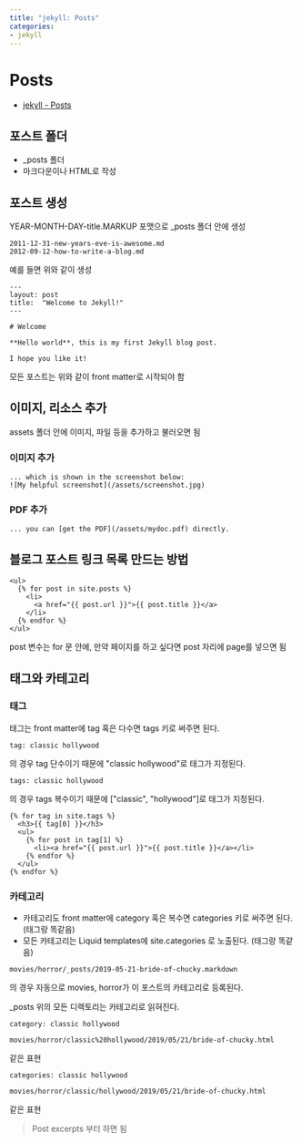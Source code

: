 ```yaml
---
title: "jekyll: Posts"
categories:
- jekyll
---
```


# Posts

- [jekyll - Posts](https://jekyllrb.com/docs/posts/)

## 포스트 폴더

- _posts 폴더
- 마크다운이나 HTML로 작성

## 포스트 생성

YEAR-MONTH-DAY-title.MARKUP 포맷으로 _posts 폴더 안에 생성

```
2011-12-31-new-years-eve-is-awesome.md
2012-09-12-how-to-write-a-blog.md
```
예를 들면 위와 같이 생성

```
---
layout: post
title:  "Welcome to Jekyll!"
---

# Welcome

**Hello world**, this is my first Jekyll blog post.

I hope you like it!
```

모든 포스트는 위와 같이 front matter로 시작되야 함

## 이미지, 리소스 추가

assets 폴더 안에 이미지, 파일 등을 추가하고 불러오면 됨

### 이미지 추가
```
... which is shown in the screenshot below:
![My helpful screenshot](/assets/screenshot.jpg)
```

### PDF 추가
```
... you can [get the PDF](/assets/mydoc.pdf) directly.
```

## 블로그 포스트 링크 목록 만드는 방법

```
<ul>
  {% for post in site.posts %}
    <li>
      <a href="{{ post.url }}">{{ post.title }}</a>
    </li>
  {% endfor %}
</ul>
```

post 변수는 for 문 안에, 만약 페이지를 하고 싶다면 post 자리에 page를 넣으면 됨

## 태그와 카테고리

### 태그

태그는 front matter에 tag 혹은 다수면 tags 키로 써주면 된다.

```
tag: classic hollywood
```
의 경우 tag 단수이기 때문에 "classic hollywood"로 태그가 지정된다.

```
tags: classic hollywood
```
의 경우 tags 복수이기 때문에 ["classic", "hollywood"]로 태그가 지정된다.

```
{% for tag in site.tags %}
  <h3>{{ tag[0] }}</h3>
  <ul>
    {% for post in tag[1] %}
      <li><a href="{{ post.url }}">{{ post.title }}</a></li>
    {% endfor %}
  </ul>
{% endfor %}
```

### 카테고리

- 카테고리도 front matter에 category 혹은 복수면 categories 키로 써주면 된다. (태그랑 똑같음)
- 모든 카테고리는 Liquid templates에 site.categories 로 노출된다. (태그랑 똑같음)

```
movies/horror/_posts/2019-05-21-bride-of-chucky.markdown 
```
의 경우 자동으로 movies, horror가 이 포스트의 카테고리로 등록된다.

_posts 위의 모든 디렉토리는 카테고리로 읽혀진다.

```
category: classic hollywood

movies/horror/classic%20hollywood/2019/05/21/bride-of-chucky.html
```
같은 표현

```
categories: classic hollywood

movies/horror/classic/hollywood/2019/05/21/bride-of-chucky.html
```

같은 표현

> Post excerpts 부터 하면 됨

